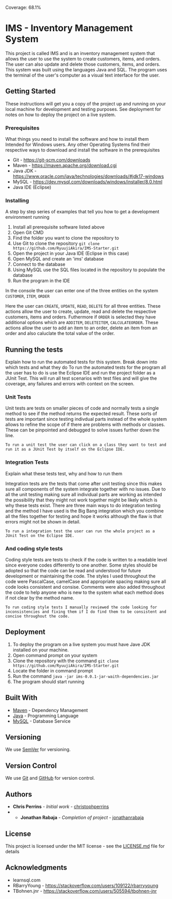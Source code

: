 Coverage: 68.1%
# IMS - Inventory Management System

This project is called IMS and is an inventory management system that allows the user to use the system to create customers, items, and orders. The user can also update and
delete those customers, items, and orders. This system was built using the languages Java and SQL. The program uses the terminal of the user's computer as a visual text
interface for the user.

## Getting Started

These instructions will get you a copy of the project up and running on your local machine for development and testing purposes. See deployment for notes on how to deploy the project on a live system.

### Prerequisites

What things you need to install the software and how to install them
Intended for Windows users. Any other Operating Systems find their respective ways to download and install the software in the prerequisites

* Git - https://git-scm.com/downloads
* Maven - https://maven.apache.org/download.cgi
* Java JDK - https://www.oracle.com/java/technologies/downloads/#jdk17-windows
* MySQL - https://dev.mysql.com/downloads/windows/installer/8.0.html
* Java IDE (Eclipse)


### Installing

A step by step series of examples that tell you how to get a development environment running

1. Install all prerequisite software listed above
2. Open Git CMD 
3. Find the folder you want to clone the repository to
4. Use Git to clone the repository `git clone https://github.com/RyuujiAkira/IMS-Starter.git`
5. Open the project in your Java IDE (Eclipse in this case)
6. Open MySQL and create an 'ims' database
7. Connect to the database
8. Using MySQL use the SQL files located in the repository to populate the database
9. Run the program in the IDE


In the console the user can enter one of the three entities on the system `CUSTOMER`, `ITEM`, `ORDER`

Here the user can `CREATE`, `UPDATE`, `READ`, `DELETE` for all three entities. These actions allow the user to create, update, read and delete the respective customers, items and orders. Futhermore if `ORDER` is selected they have additional options which are `ADDITEM`, `DELETEITEM`, `CALCULATEORDER`. These actions allow the user to add an item to an order, delete an item from an order and also caluclate the total value of the order. 

## Running the tests

Explain how to run the automated tests for this system. Break down into which tests and what they do
To run the automated tests for the program all the user has to do is use the Eclipse IDE and run the project folder as a JUnit Test. This will run all test scenarios with test files and will give the coverage, any failures and errors with context on the screen. 

### Unit Tests 

Unit tests are tests on smaller pieces of code and normally tests a single method to see if the method returns the expected result. These sorts of tests are important since testing indivdual parts instead of the whole system allows to refine the scope of if there are problems with methods or classes. These can be pinpointed and debugged to solve issues further down the line.

```
To run a unit test the user can click on a class they want to test and run it as a JUnit Test by itself on the Eclipse IDE.
```

### Integration Tests 
Explain what these tests test, why and how to run them

Integration tests are the tests that come after unit testing since this makes sure all components of the system integrate together with no issues. Due to all the unit testing making sure all individual parts are working as intended the possibility that they might not work together might be likely which is why these tests exist. There are three main ways to do integration testing and the method I have used is the Big Bang integration which you combine all the files together for testing and hope it works although the flaw is that errors might not be shown in detail. 

```
To run a integration test the user can run the whole project as a JUnit Test on the Eclipse IDE.
```

### And coding style tests

Coding style tests are tests to check if the code is written to a readable level since everyone codes differently to one another. Some styles should be adopted so that the code can be read and understood for future development or maintaining the code. The styles I used throughout the code were PascalCase, camelCase and appropriate spacing making sure all code looks consistent and consise. Comments were also added throughout the code to help anyone who is new to the system what each method does if not clear by the method name. 

```
To run coding style tests I manually reviewed the code looking for inconsistencies and fixing them if I do find them to be consistent and concise throughout the code.
```

## Deployment

1. To deploy the program on a live system you must have Jave JDK installed on your machine. 
2. Open command prompt on your system
3. Clone the repository with the command `git clone https://github.com/RyuujiAkira/IMS-Starter.git`
4. Locate the folder in command prompt
5. Run the command ``` java -jar ims-0.0.1-jar-waith-dependencies.jar ```
6. The program should start running 

## Built With

* [Maven](https://maven.apache.org/) - Dependency Management
* [Java](https://www.java.com/en/) - Programming Language
* [MySQL](https://www.mysql.com/) - Database Service

## Versioning

We use [SemVer](http://semver.org/) for versioning.

## Version Control

We use [Git](https://git-scm.com/) and [GitHub](https://github.com/) for version control.

## Authors

* **Chris Perrins** - *Initial work* - [christophperrins](https://github.com/christophperrins)
* * **Jonathan Rabaja** - *Completion of project* - [jonathanrabaja](https://github.com/ryuujiakira)

## License

This project is licensed under the MIT license - see the [LICENSE.md](LICENSE.md) file for details 

## Acknowledgments

* learnsql.com
* RBarryYoung - https://stackoverflow.com/users/109122/rbarryyoung
* TBohnen.jnr - https://stackoverflow.com/users/505594/tbohnen-jnr

